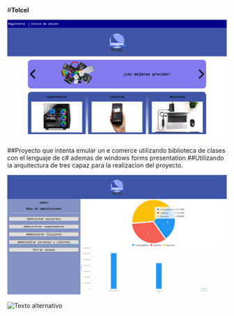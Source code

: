 #**Telcel**

![Texto alternativo](Telcel/recursos/preview.png)

##Proyecto que intenta emular un e comerce utilizando biblioteca de clases con el lenguaje de c# ademas de windows forms presentation
##Utilizando la arquitectura de tres capaz para la realizacion del proyecto.

![Texto alternativo](Telcel/recursos/preview2.png)


![Texto alternativo](Telcel/recursos/preview3.png)
